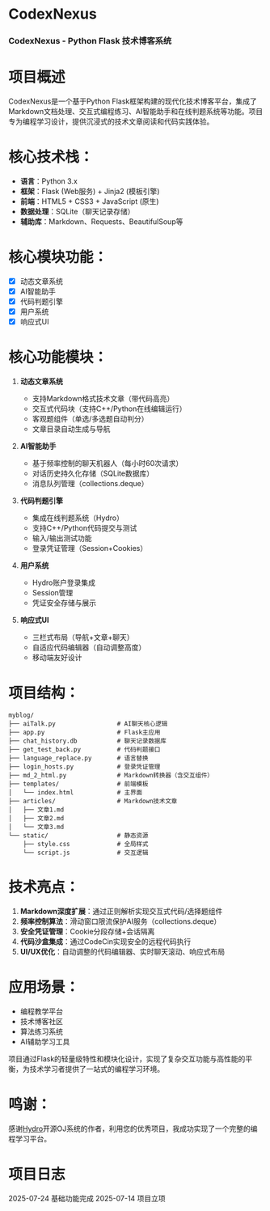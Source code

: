 # CodexNexus

### CodexNexus - Python Flask 技术博客系统

# **项目概述**  

CodexNexus是一个基于Python Flask框架构建的现代化技术博客平台，集成了Markdown文档处理、交互式编程练习、AI智能助手和在线判题系统等功能。项目专为编程学习设计，提供沉浸式的技术文章阅读和代码实践体验。

# **核心技术栈**：

- **语言**：Python 3.x
- **框架**：Flask (Web服务) + Jinja2 (模板引擎)
- **前端**：HTML5 + CSS3 + JavaScript (原生)
- **数据处理**：SQLite（聊天记录存储）
- **辅助库**：Markdown、Requests、BeautifulSoup等

# **核心模块功能**：

- [x] 动态文章系统
- [x] AI智能助手
- [x] 代码判题引擎
- [x] 用户系统
- [x] 响应式UI

# **核心功能模块**：

1. **动态文章系统**
   - 支持Markdown格式技术文章（带代码高亮）
   - 交互式代码块（支持C++/Python在线编辑运行）
   - 客观题组件（单选/多选题自动判分）
   - 文章目录自动生成与导航

2. **AI智能助手**
   - 基于频率控制的聊天机器人（每小时60次请求）
   - 对话历史持久化存储（SQLite数据库）
   - 消息队列管理（collections.deque）

3. **代码判题引擎**
   - 集成在线判题系统（Hydro）
   - 支持C++/Python代码提交与测试
   - 输入/输出测试功能
   - 登录凭证管理（Session+Cookies）

4. **用户系统**
   - Hydro账户登录集成
   - Session管理
   - 凭证安全存储与展示

5. **响应式UI**
   - 三栏式布局（导航+文章+聊天）
   - 自适应代码编辑器（自动调整高度）
   - 移动端友好设计

# **项目结构**：
```
myblog/
├── aiTalk.py                 # AI聊天核心逻辑
├── app.py                    # Flask主应用
├── chat_history.db           # 聊天记录数据库
├── get_test_back.py          # 代码判题接口
├── language_replace.py       # 语言替换
├── login_hosts.py            # 登录凭证管理
├── md_2_html.py              # Markdown转换器（含交互组件）
├── templates/                # 前端模板
│   └── index.html            # 主界面
├── articles/                 # Markdown技术文章
│   ├── 文章1.md
│   ├── 文章2.md
│   └── 文章3.md
└── static/                   # 静态资源
    ├── style.css             # 全局样式
    └── script.js             # 交互逻辑
```

# **技术亮点**：

1. **Markdown深度扩展**：通过正则解析实现交互式代码/选择题组件
2. **频率控制算法**：滑动窗口限流保护AI服务（collections.deque）
3. **安全凭证管理**：Cookie分段存储+会话隔离
4. **代码沙盒集成**：通过CodeCin实现安全的远程代码执行
5. **UI/UX优化**：自动调整的代码编辑器、实时聊天滚动、响应式布局

# **应用场景**：

- 编程教学平台
- 技术博客社区
- 算法练习系统
- AI辅助学习工具

项目通过Flask的轻量级特性和模块化设计，实现了复杂交互功能与高性能的平衡，为技术学习者提供了一站式的编程学习环境。

# **鸣谢**：

感谢[Hydro](https://hydro.js.org/)开源OJ系统的作者，利用您的优秀项目，我成功实现了一个完整的编程学习平台。





# **项目日志**

2025-07-24 基础功能完成
2025-07-14 项目立项
